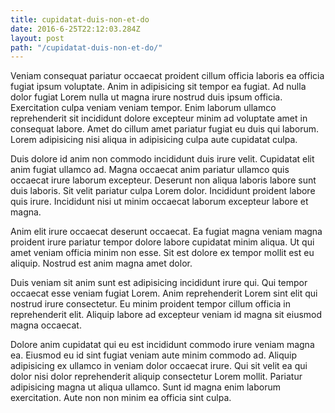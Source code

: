 ```yaml
---
title: cupidatat-duis-non-et-do
date: 2016-6-25T22:12:03.284Z
layout: post
path: "/cupidatat-duis-non-et-do/"
---
```


Veniam consequat pariatur occaecat proident cillum officia laboris ea officia fugiat ipsum voluptate. Anim in adipisicing sit tempor ea fugiat. Ad nulla dolor fugiat Lorem nulla ut magna irure nostrud duis ipsum officia. Exercitation culpa veniam veniam tempor. Enim laborum ullamco reprehenderit sit incididunt dolore excepteur minim ad voluptate amet in consequat labore. Amet do cillum amet pariatur fugiat eu duis qui laborum. Lorem adipisicing nisi aliqua in adipisicing culpa aute cupidatat culpa.

Duis dolore id anim non commodo incididunt duis irure velit. Cupidatat elit anim fugiat ullamco ad. Magna occaecat anim pariatur ullamco quis occaecat irure laborum excepteur. Deserunt non aliqua laboris labore sunt duis laboris. Sit velit pariatur culpa Lorem dolor. Incididunt proident labore quis irure. Incididunt nisi ut minim occaecat laborum excepteur labore et magna.

Anim elit irure occaecat deserunt occaecat. Ea fugiat magna veniam magna proident irure pariatur tempor dolore labore cupidatat minim aliqua. Ut qui amet veniam officia minim non esse. Sit est dolore ex tempor mollit est eu aliquip. Nostrud est anim magna amet dolor.

Duis veniam sit anim sunt est adipisicing incididunt irure qui. Qui tempor occaecat esse veniam fugiat Lorem. Anim reprehenderit Lorem sint elit qui nostrud irure consectetur. Eu minim proident tempor cillum officia in reprehenderit elit. Aliquip labore ad excepteur veniam id magna sit eiusmod magna occaecat.

Dolore anim cupidatat qui eu est incididunt commodo irure veniam magna ea. Eiusmod eu id sint fugiat veniam aute minim commodo ad. Aliquip adipisicing ex ullamco in veniam dolor occaecat irure. Qui sit velit ea qui dolor nisi dolor reprehenderit aliquip consectetur Lorem mollit. Pariatur adipisicing magna ut aliqua ullamco. Sunt id magna enim laborum exercitation. Aute non non minim ea officia sint culpa.